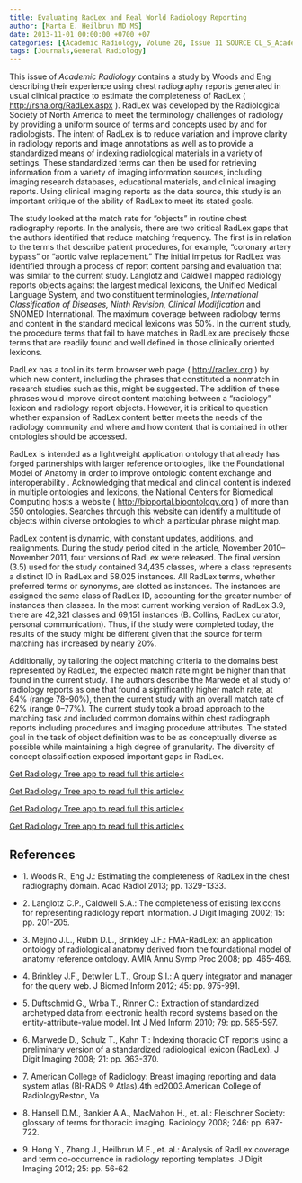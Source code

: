 ```yaml
---
title: Evaluating RadLex and Real World Radiology Reporting
author: [Marta E. Heilbrun MD MS]
date: 2013-11-01 00:00:00 +0700 +07
categories: [{Academic Radiology, Volume 20, Issue 11 SOURCE CL_S_AcademicRadiologyVolume20Issue11 1}]
tags: [Journals,General Radiology]
---
```

This issue of _Academic Radiology_ contains a study by Woods and Eng describing their experience using chest radiography reports generated in usual clinical practice to estimate the completeness of RadLex (  http://rsna.org/RadLex.aspx ). RadLex was developed by the Radiological Society of North America to meet the terminology challenges of radiology by providing a uniform source of terms and concepts used by and for radiologists. The intent of RadLex is to reduce variation and improve clarity in radiology reports and image annotations as well as to provide a standardized means of indexing radiological materials in a variety of settings. These standardized terms can then be used for retrieving information from a variety of imaging information sources, including imaging research databases, educational materials, and clinical imaging reports. Using clinical imaging reports as the data source, this study is an important critique of the ability of RadLex to meet its stated goals.

The study looked at the match rate for “objects” in routine chest radiography reports. In the analysis, there are two critical RadLex gaps that the authors identified that reduce matching frequency. The first is in relation to the terms that describe patient procedures, for example, “coronary artery bypass” or “aortic valve replacement.” The initial impetus for RadLex was identified through a process of report content parsing and evaluation that was similar to the current study. Langlotz and Caldwell mapped radiology reports objects against the largest medical lexicons, the Unified Medical Language System, and two constituent terminologies, _International Classification of Diseases, Ninth Revision, Clinical Modification_ and SNOMED International. The maximum coverage between radiology terms and content in the standard medical lexicons was 50%. In the current study, the procedure terms that fail to have matches in RadLex are precisely those terms that are readily found and well defined in those clinically oriented lexicons.

RadLex has a tool in its term browser web page (  http://radlex.org ) by which new content, including the phrases that constituted a nonmatch in research studies such as this, might be suggested. The addition of these phrases would improve direct content matching between a “radiology” lexicon and radiology report objects. However, it is critical to question whether expansion of RadLex content better meets the needs of the radiology community and where and how content that is contained in other ontologies should be accessed.

RadLex is intended as a lightweight application ontology that already has forged partnerships with larger reference ontologies, like the Foundational Model of Anatomy in order to improve ontologic content exchange and interoperability . Acknowledging that medical and clinical content is indexed in multiple ontologies and lexicons, the National Centers for Biomedical Computing hosts a website (  http://bioportal.bioontology.org ) of more than 350 ontologies. Searches through this website can identify a multitude of objects within diverse ontologies to which a particular phrase might map.

RadLex content is dynamic, with constant updates, additions, and realignments. During the study period cited in the article, November 2010–November 2011, four versions of RadLex were released. The final version (3.5) used for the study contained 34,435 classes, where a class represents a distinct ID in RadLex and 58,025 instances. All RadLex terms, whether preferred terms or synonyms, are slotted as instances. The instances are assigned the same class of RadLex ID, accounting for the greater number of instances than classes. In the most current working version of RadLex 3.9, there are 42,321 classes and 69,151 instances (B. Collins, RadLex curator, personal communication). Thus, if the study were completed today, the results of the study might be different given that the source for term matching has increased by nearly 20%.

Additionally, by tailoring the object matching criteria to the domains best represented by RadLex, the expected match rate might be higher than that found in the current study. The authors describe the Marwede et al study of radiology reports as one that found a significantly higher match rate, at 84% (range 78–90%), then the current study with an overall match rate of 62% (range 0–77%). The current study took a broad approach to the matching task and included common domains within chest radiograph reports including procedures and imaging procedure attributes. The stated goal in the task of object definition was to be as conceptually diverse as possible while maintaining a high degree of granularity. The diversity of concept classification exposed important gaps in RadLex.

[Get Radiology Tree app to read full this article<](https://clinicalpub.com/app)

[Get Radiology Tree app to read full this article<](https://clinicalpub.com/app)

[Get Radiology Tree app to read full this article<](https://clinicalpub.com/app)

[Get Radiology Tree app to read full this article<](https://clinicalpub.com/app)

## References

- 1\. Woods R., Eng J.: Estimating the completeness of RadLex in the chest radiography domain. Acad Radiol 2013; pp. 1329-1333.


- 2\. Langlotz C.P., Caldwell S.A.: The completeness of existing lexicons for representing radiology report information. J Digit Imaging 2002; 15: pp. 201-205.


- 3\. Mejino J.L., Rubin D.L., Brinkley J.F.: FMA-RadLex: an application ontology of radiological anatomy derived from the foundational model of anatomy reference ontology. AMIA Annu Symp Proc 2008; pp. 465-469.


- 4\. Brinkley J.F., Detwiler L.T., Group S.I.: A query integrator and manager for the query web. J Biomed Inform 2012; 45: pp. 975-991.


- 5\. Duftschmid G., Wrba T., Rinner C.: Extraction of standardized archetyped data from electronic health record systems based on the entity-attribute-value model. Int J Med Inform 2010; 79: pp. 585-597.


- 6\. Marwede D., Schulz T., Kahn T.: Indexing thoracic CT reports using a preliminary version of a standardized radiological lexicon (RadLex). J Digit Imaging 2008; 21: pp. 363-370.


- 7\. American College of Radiology: Breast imaging reporting and data system atlas (BI-RADS  ®  Atlas).4th ed2003.American College of RadiologyReston, Va


- 8\. Hansell D.M., Bankier A.A., MacMahon H., et. al.: Fleischner Society: glossary of terms for thoracic imaging. Radiology 2008; 246: pp. 697-722.


- 9\. Hong Y., Zhang J., Heilbrun M.E., et. al.: Analysis of RadLex coverage and term co-occurrence in radiology reporting templates. J Digit Imaging 2012; 25: pp. 56-62.